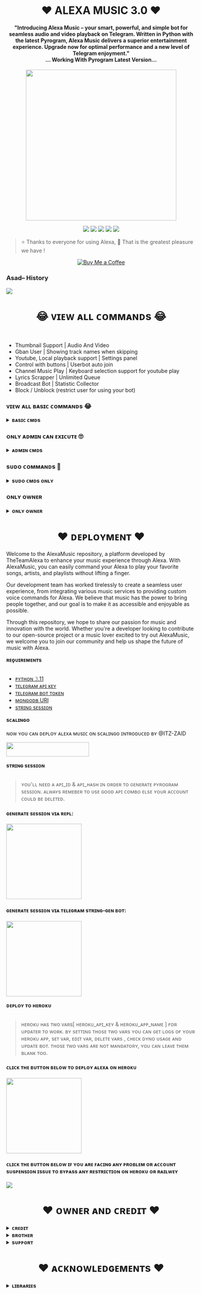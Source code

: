 <h1 align="center"><b>❤️ ALEXA MUSIC 3.0 ❤️</b></h1>

<h4 align="center">"Introducing Alexa Music – your smart, powerful, and simple bot for seamless audio and video playback on Telegram. Written in Python with the latest Pyrogram, Alexa Music delivers a superior entertainment experience. Upgrade now for optimal performance and a new level of Telegram enjoyment."<br> ... Working With Pyrogram Latest Version...</h4>

<p align="center"><a href="https://t.me/Jankari_Ki_Duniya"><img src="https://telegra.ph/file/f6064bc90cc76e59015b2.jpg" width="400"></a></p>

<p align="center">
    <a href="https://github.com/TheTeamAlexa/AlexaMusic"> <img src="https://img.shields.io/github/repo-size/TheTeamAlexa/AlexaMusic?color=orange&logo=github&logoColor=green&style=for-the-badge" /></a>
    <a href="https://github.com/TheTeamAlexa/AlexaMusic/commits"> <img src="https://img.shields.io/github/last-commit/TheTeamAlexa/AlexaMusic?color=red&logo=github&logoColor=green&style=for-the-badge" /></a>
    <a href="https://github.com/TheTeamAlexa/AlexaMusic/issues"> <img src="https://img.shields.io/github/issues/TheTeamAlexa/AlexaMusic?color=blueviolet&logo=github&logoColor=green&style=for-the-badge" /></a>
    <a href="https://github.com/TheTeamAlexa/AlexaMusic/network/members"> <img src="https://img.shields.io/github/forks/TheTeamAlexa/AlexaMusic?color=red&logo=github&logoColor=green&style=for-the-badge" /></a>  
    <a href="https://pypi.org/project/Pyrogram"> <img src="https://img.shields.io/pypi/v/Pyrogram?color=yellow&label=Pyrogram&logo=python&logoColor=green&style=for-the-badge" /></a>
</p>

> ⭐️ Thanks to everyone for using Alexa, 🤭 That is the greatest pleasure we have !

<p align="center">
  <a href="https://www.buymeacoffee.com/theteamalexa">
    <img src="https://img.shields.io/badge/Buy%20Me%20a%20Coffee-%23FF813F.svg?style=for-the-badge&logo=buy-me-a-coffee&logoColor=white" alt="Buy Me a Coffee">
  </a>
</p>

### Asad– History

<a href="https://www.youtube.com/JankariKiDuniya"><img src="https://img.shields.io/badge/Join-Subscribe%20Support-blue.svg?style=for-the-badge&logo=YouTube"></a>

<h1 align="center"><b>😂 ᴠɪᴇᴡ ᴀʟʟ ᴄᴏᴍᴍᴀɴᴅs 😂</b></h1>
<br>

- Thumbnail Support | Audio And Video
- Gban User | Showing track names when skipping
- Youtube, Local playback support | Settings panel
- Control with buttons | Userbot auto join
- Channel Music Play | Keyboard selection support for youtube play
- Lyrics Scrapper | Unlimited Queue
- Broadcast Bot | Statistic Collector
- Block / Unblock (restrict user for using your bot)

### ᴠɪᴇᴡ ᴀʟʟ ʙᴀsɪᴄ ᴄᴏᴍᴍᴀɴᴅs 😂
<details>
<summary><b>ʙᴀsɪᴄ ᴄᴍᴅs</b></summary>
<br>

- `/play <song name>` - play song you requested
- `/playlist` - Show now playing list
- `/song <song name>` - download songs you want quickly
- `/search <query>` - search videos on youtube with details
- `/vsong <song name>` - download videos you want quickly
- `/lyric <song name>` - lyrics scrapper
- `/vk <song name>` - generate song without download
</details>

###  ᴏɴʟʏ ᴀᴅᴍɪɴ ᴄᴀɴ ᴇxɪᴄᴜᴛᴇ 🙄
<details>
<summary><b>ᴀᴅᴍɪɴ ᴄᴍᴅs</b></summary>
<br>

- `/player` - open music player settings panel
- `/pause` - pause song play
- `/resume` - resume song play
- `/skip` - play next song
- `/end` - stop music play
- `/ping` - check the bot ping status
- `/auth` - authorized people to access the admin commands
- `/deauth` - deauthorized people to access the admin commands
</details>

### sᴜᴅᴏ ᴄᴏᴍᴍᴀɴᴅs 🤭
    
<details>
<summary><b>sᴜᴅᴏ ᴄᴍᴅs ᴏɴʟʏ</b></summary>
<br>

- `/broadcast` - order the assistant to leave all groups
- `/gban` - gban user
</details>
    
### ᴏɴʟʏ ᴏᴡɴᴇʀ
    
<details>
<summary><b>ᴏɴʟʏ ᴏᴡɴᴇʀ</b></summary>
<br>

- `/broadcast` - send a broadcast message from the bot
- `/block` - block people for using your bot
- `/unblock` - unblock people you blocked for using your bot
- `/blocklist` - show the list of all people who's blocked for using your bot
</details>


</details>
<h1 align="center"><b>❤️ ᴅᴇᴘʟᴏʏᴍᴇɴᴛ ❤️</b></h1>
Welcome to the AlexaMusic repository, a platform developed by TheTeamAlexa to enhance your music experience through Alexa. With AlexaMusic, you can easily command your Alexa to play your favorite songs, artists, and playlists without lifting a finger.

Our development team has worked tirelessly to create a seamless user experience, from integrating various music services to providing custom voice commands for Alexa. We believe that music has the power to bring people together, and our goal is to make it as accessible and enjoyable as possible.

Through this repository, we hope to share our passion for music and innovation with the world. Whether you're a developer looking to contribute to our open-source project or a music lover excited to try out AlexaMusic, we welcome you to join our community and help us shape the future of music with Alexa.
<summary><b>ʀᴇǫᴜɪʀᴇᴍᴇɴᴛs</b></summary>
<br>
    
- [ᴘʏᴛʜᴏɴ 𝟹.11](https://www.python.org/downloads/release/python-3110/)
- [ᴛᴇʟᴇɢʀᴀᴍ ᴀᴘɪ ᴋᴇʏ](https://docs.pyrogram.org/intro/setup#api-keys)
- [ᴛᴇʟᴇɢʀᴀᴍ ʙᴏᴛ ᴛᴏᴋᴇɴ](https://t.me/botfather)
- [ᴍᴏɴɢᴏᴅʙ URI](https://telegra.ph/How-To-get-Mongodb-URI-04-06)
- [sᴛʀɪɴɢ sᴇssɪᴏɴ](https://t.me/StringGeneratorRobot)
    
<summary><b>sᴄᴀʟɪɴɢᴏ</b></summary>
<br>
ɴᴏᴡ ʏᴏᴜ ᴄᴀɴ ᴅᴇᴘʟᴏʏ ᴀʟᴇxᴀ ᴍᴜsɪᴄ ᴏɴ sᴄᴀʟɪɴɢᴏ ɪɴᴛʀᴏᴅᴜᴄᴇᴅ ʙʏ @ITZ-ZAID
        
<p><a href="https://my.scalingo.com/deploy?template=https://github.com/TheTeamAlexa/AlexaMusic"> <img src="https://cdn.scalingo.com/deploy/button.svg" width="220" height="38.45"/></a></p>

<summary><b>sᴛʀɪɴɢ sᴇssɪᴏɴ</b></summary>
<br>
    
> ʏᴏᴜ'ʟʟ ɴᴇᴇᴅ ᴀ ᴀᴘɪ_ɪᴅ & ᴀᴘɪ_ʜᴀsʜ ɪɴ ᴏʀᴅᴇʀ ᴛᴏ ɢᴇɴᴇʀᴀᴛᴇ ᴘʏʀᴏɢʀᴀᴍ sᴇssɪᴏɴ. 
> ᴀʟᴡᴀʏs ʀᴇᴍᴇʙᴇʀ ᴛᴏ ᴜsᴇ ɢᴏᴏᴅ ᴀᴘɪ ᴄᴏᴍʙᴏ ᴇʟsᴇ ʏᴏᴜʀ ᴀᴄᴄᴏᴜɴᴛ ᴄᴏᴜʟᴅ ʙᴇ ᴅᴇʟᴇᴛᴇᴅ.

<h4> ɢᴇɴᴇʀᴀᴛᴇ sᴇssɪᴏɴ ᴠɪᴀ ʀᴇᴘʟ: </h4>    
<p><a href="https://replit.com/@AssadAli/String-Session-Generator"><img src="https://img.shields.io/badge/Generate%20On%20Repl-blueviolet?style=for-the-badge&logo=appveyor" width="200""/></a></p>

<h4> ɢᴇɴᴇʀᴀᴛᴇ sᴇssɪᴏɴ ᴠɪᴀ ᴛᴇʟᴇɢʀᴀᴍ sᴛʀɪɴɢ-ɢᴇɴ ʙᴏᴛ: </h4>    
<p><a href="https://t.me/Session_Generator_Robot"><img src="https://img.shields.io/badge/TG%20String%20Gen%20Bot-blueviolet?style=for-the-badge&logo=appveyor" width="200""/></a></p>

<summary><b>ᴅᴇᴘʟᴏʏ ᴛᴏ ʜᴇʀᴏᴋᴜ</b></summary>
<br>

> ʜᴇʀᴏᴋᴜ ʜᴀs ᴛᴡᴏ ᴠᴀʀs[ ʜᴇʀᴏᴋᴜ_ᴀᴘɪ_ᴋᴇʏ & ʜᴇʀᴏᴋᴜ_ᴀᴘᴘ_ɴᴀᴍᴇ ] ғᴏʀ ᴜᴘᴅᴀᴛᴇʀ ᴛᴏ ᴡᴏʀᴋ. 
> ʙʏ sᴇᴛᴛɪɴɢ ᴛʜᴏsᴇ ᴛᴡᴏ ᴠᴀʀs ʏᴏᴜ ᴄᴀɴ ɢᴇᴛ ʟᴏɢs ᴏғ ʏᴏᴜʀ ʜᴇʀᴏᴋᴜ ᴀᴘᴘ, sᴇᴛ ᴠᴀʀ, ᴇᴅɪᴛ ᴠᴀʀ, ᴅᴇʟᴇᴛᴇ ᴠᴀʀs , ᴄʜᴇᴄᴋ ᴅʏɴᴏ ᴜsᴀɢᴇ ᴀɴᴅ ᴜᴘᴅᴀᴛᴇ ʙᴏᴛ. 
> ᴛʜᴏsᴇ ᴛᴡᴏ ᴠᴀʀs ᴀʀᴇ ɴᴏᴛ ᴍᴀɴᴅᴀᴛᴏʀʏ, ʏᴏᴜ ᴄᴀɴ ʟᴇᴀᴠᴇ ᴛʜᴇᴍ ʙʟᴀɴᴋ ᴛᴏᴏ. 
    
<h4> ᴄʟɪᴄᴋ ᴛʜᴇ ʙᴜᴛᴛᴏɴ ʙᴇʟᴏᴡ ᴛᴏ ᴅᴇᴘʟᴏʏ ᴀʟᴇxᴀ ᴏɴ ʜᴇʀᴏᴋᴜ</h4>    
<p><a href="https://dashboard.heroku.com/new?template=https%3A%2F%2Fgithub.com%2FTheTeamAlexa%2FAlexaMusic"><img src="https://img.shields.io/badge/Deploy%20To%20Heroku-red?style=for-the-badge&logo=heroku" width="200"/></a></p>

<h4>ᴄʟɪᴄᴋ ᴛʜᴇ ʙᴜᴛᴛᴏɴ ʙᴇʟᴏᴡ ɪꜰ ʏᴏᴜ ᴀʀᴇ ꜰᴀᴄɪɴɢ ᴀɴʏ ᴘʀᴏʙʟᴇᴍ ᴏʀ  ᴀᴄᴄᴏᴜɴᴛ sᴜsᴘᴇɴsɪᴏɴ ɪssᴜᴇ ᴛᴏ ʙʏᴘᴀss ᴀɴʏ ʀᴇsᴛʀɪᴄᴛɪᴏɴ ᴏɴ ʜᴇʀᴏᴋᴜ ᴏʀ ʀᴀɪʟᴡᴇʏ</h4>    
<a href="https://github.com/TheTeamAlexa/AlexaMusic-Bypass"><img src="https://img.shields.io/badge/Alexa-Music%20Bypass-blue.svg?style=for-the-badge&logo=GitHub"></a>

<h1 align="center"><b>❤️ ᴏᴡɴᴇʀ ᴀɴᴅ ᴄʀᴇᴅɪᴛ ❤️</b></h1>
<details>
<summary><b>ᴄʀᴇᴅɪᴛ</b></summary>
<br>

## sᴘᴇᴄɪᴀʟ ᴄʀᴇᴅɪᴛ

- [ᴀsᴀᴅ ᴀʟɪ](https://t.me/Dr_Asad_Ali)
- [ʟᴏɢɪ ʟᴀʙ](https://github.com/LOGI-LAB)
- [ʜᴀʀsʜɪᴛ](https://t.me/HarshitSharma361)
- [ᴋsᴋ](https://github.com/KSKOP69) - For upgrading Alexa to Pyrogram latest version.
- [ᴀʙʜɪᴍᴀɴᴜ](https://t.me/btwAbhimanyu)
- [ʏᴜᴋᴋɪ](https://github.com/NotReallyShikhar)
- [ᴀɴᴏɴʏᴍᴏᴜs](https://github.com/AnonymousX1025)
</details>

<details>
<summary><b>ʙʀᴏᴛʜᴇʀ</b></summary>
<br>

- [ᴀʙʜɪᴍᴀɴᴜ](https://t.me/btwAbhimanyu)
- [ᴋsᴋ](https://t.me/EVERYONExKSKOP)

</details>

<details>
<summary><b>sᴜᴘᴘᴏʀᴛ</b></summary>
<br>

# ❤️ Support<
<a href="https://t.me/Alexa_BotUpdates"><img src="https://img.shields.io/badge/Join-Telegram%20Channel-red.svg?logo=Telegram"></a>
<a href="https://t.me/Shayri_Music_Lovers"><img src="https://img.shields.io/badge/Join-Telegram%20Group-blue.svg?logo=telegram"></a>
<a href="https://t.me/Give_Me_Heart"><img src="https://img.shields.io/badge/Give-Me%20Heart-blue.svg?logo=telegram"></a>
<a href="https://t.me/Alexa_Help"><img src="https://img.shields.io/badge/Give-Me%20Heart-blue.svg?logo=telegram"></a>

</details>


<h1 align="center"><b>❤️ ᴀᴄᴋɴᴏᴡʟᴇᴅɢᴇᴍᴇɴᴛs ❤️</b></h1>

<details>
<summary><b>ʟɪʙʀᴀʀɪᴇs</b></summary>
<br>

ᴛʜᴀɴᴋs ᴛᴏ ᴀʟʟ ᴏғ ʏᴏᴜ ғᴏʀ ᴜsɪɴɢ ᴀɴᴅ ᴍᴀᴋɪɴɢ ᴀʟᴇxᴀ:

- [Pyrogram](https://github.com/pyrogram/pyrogram)
- [Py-Tgcalls](https://github.com/pytgcalls/pytgcalls)
</details>
